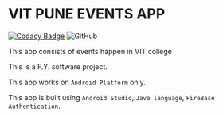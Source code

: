 # VIT PUNE EVENTS APP

[![Codacy Badge](https://api.codacy.com/project/badge/Grade/af93195f316b46c39db4f307ccbe4129)](https://app.codacy.com/manual/atharwakharkar/VIT_Pune_Events?utm_source=github.com&utm_medium=referral&utm_content=atharwa-24/VIT_Pune_Events&utm_campaign=Badge_Grade_Dashboard)
![GitHub](https://img.shields.io/github/license/atharwa-24/VIT_Pune_Events?logo=Github)

This app consists of events happen in VIT college

This is a F.Y. software project.

This app works on `Android Platform` only.

This app is built using `Android Studio`, `Java language`,
`FireBase Authentication`.
